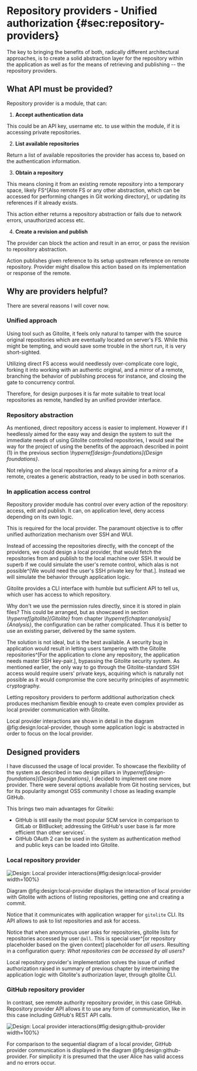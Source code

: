 # Repository providers - Unified authorization {#sec:repository-providers}

The key to bringing the benefits of both, radically different architectural approaches, is to create a solid abstraction layer for the repository within the application as well as for the means of retrieving and publishing -- the repository providers.

## What API must be provided?

Repository provider is a module, that can:

1. **Accept authentication data**

This could be an API key, username etc. to use within the module, if it is accessing private repositories.

2. **List available repositories**

Return a list of available repositories the provider has access to, based on the authentication information.

3. **Obtain a repository**

This means cloning it from an existing remote repository into a temporary space, likely FS^[Also remote FS or any other abstraction, which can be accessed for performing changes in Git working directory], or updating its references if it already exists.

This action either returns a repository abstraction or fails due to network errors, unauthorized access etc.

4. **Create a revision and publish**

The provider can block the action and result in an error, or pass the revision to repository abstraction.

Action publishes given reference to its setup upstream reference on remote repository.
Provider might disallow this action based on its implementation or response of the remote.


## Why are providers helpful?

There are several reasons I will cover now.

### Unified approach

Using tool such as Gitolite, it feels only natural to tamper with the source original repositories which are eventually located on server's FS.
While this might be tempting, and would save some trouble in the short run, it is very short-sighted.

Utilizing direct FS access would needlessly over-complicate core logic, forking it into working with an authentic original, and a mirror of a remote, branching the behavior of publishing process for instance, and closing the gate to concurrency control.

Therefore, for design purposes it is far mote suitable to treat local repositories as remote, handled by an unified provider interface.

### Repository abstraction

As mentioned, direct repository access is easier to implement.
However if I heedlessly aimed for the easy way and design the system to suit the immediate needs of using Gitolite controlled repositories, I would seal the way for the project of using the benefits of the approach described in point (1) in the previous section _\hyperref[design-foundations]{Design foundations}_.

Not relying on the local repositories and always aiming for a mirror of a remote, creates a generic abstraction, ready to be used in both scenarios.

### In application access control

Repository provider module has control over every action of the repository: access, edit and publish.
It can, on application level, deny access depending on its own logic.


This is required for the local provider.
The paramount objective is to offer unified authorization mechanism over SSH and WUI.

Instead of accessing the repositories directly, with the concept of the providers, we could design a local provider, that would fetch the repositories from and publish to the local machine over SSH.
It would be superb if we could simulate the user's remote control, which alas is not possible^[We would need the user's SSH private key for that.].
Instead we will simulate the behavior through application logic.

Gitolite provides a CLI interface with humble but sufficient API to tell us, which user has access to which repository.

Why don't we use the permission rules directly, since it is stored in plain files?
This could be arranged, but as showcased in section _\hyperref[gitolite]{Gitolite}_ from chapter _\hyperref[chapter:analysis]{Analysis}_, the configuration can be rather complicated.
Thus it is better to use an existing parser, delivered by the same system.

The solution is not ideal, but is the best available.
A security bug in application would result in letting users tampering with the Gitolite repositories^[For the application to clone any repository, the application needs master SSH key-pair.], bypassing the Gitolite security system.
As mentioned earlier, the only way to go through the Gitolite-standard SSH access would require users' private keys, acquiring which is naturally not possible as it would compromise the core security principles of asymmetric cryptography.

Letting repository providers to perform additional authorization check produces mechanism flexible enough to create even complex provider as local provider communication with Gitolite.

Local provider interactions are shown in detail in the diagram @fig:design:local-provider, though some application logic is abstracted in order to focus on the local provider.

## Designed providers

I have discussed the usage of local provider.
To showcase the flexibility of the system as described in two design pillars in _\hyperref[design-foundations]{Design foundations}_, I decided to implement one more provider.
There were several options available from Git hosting services, but for its popularity amongst OSS community I chose as leading example GitHub.

This brings two main advantages for Gitwiki:

* GitHub is still easily the most popular SCM service in comparison to GitLab or BitBucket; addressing the GitHub's user base is far more efficient than other services'.
* GitHub OAuth 2 can be used in the system as authentication method and public keys can be loaded into Gitolite.

### Local repository provider

![Design: Local provider interactions](./src/assets/diagram/local-provider){#fig:design:local-provider width=100%}

Diagram @fig:design:local-provider displays the interaction of local provider with Gitolite with actions of listing repositories, getting one and creating a commit.

Notice that it communicates with application wrapper for `gitolite` CLI.
Its API allows to ask to list repositories and ask for access.

Notice that when anonymous user asks for repositories, gitolite lists for repositories accessed by user `@all`.
This is special user^[or repository placeholder based on the given context] placeholder for _all users_.
Resulting in a configuration query: _What repositories can be accessed by all users?_

Local repository provider's implementation solves the issue of unified authorization raised in summary of previous chapter by intertwining the application logic with Gitolite's authorization layer, through gitolite CLI.

### GitHub repository provider

In contrast, see remote authority repository provider, in this case GitHub.
Repository provider API allows it to use any form of communication, like in this case including GitHub's REST API calls.


![Design: Local provider interactions](./src/assets/diagram/github-provider){#fig:design:github-provider width=100%}

For comparison to the sequential diagram of a local provider, GitHub provider communication is displayed in the diagram @fig:design:github-provider.
For simplicity it is presumed that the user Alice has valid access and no errors occur.
